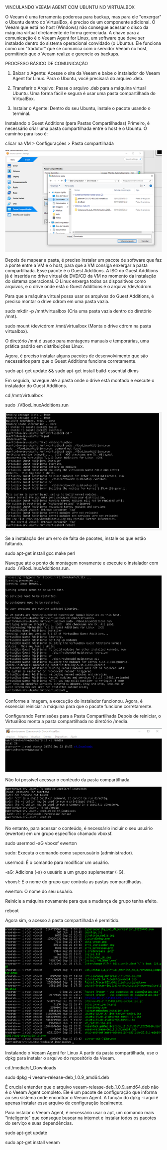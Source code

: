 VINCULANDO VEEAM AGENT COM UBUNTU NO VIRTUALBOX

O Veeam é uma ferramenta poderosa para backup, mas para ele "enxergar" o Ubuntu dentro do VirtualBox, é preciso de um componente adicional. O Veeam que está no host (Windows) não consegue acessar o disco da máquina virtual diretamente de forma gerenciada. A chave para a comunicação é o Veeam Agent for Linux, um software que deve ser instalado dentro do sistema operacional convidado (o Ubuntu). Ele funciona como um "tradutor" que se comunica com o servidor Veeam no host, permitindo que o Veeam realize e gerencie os backups.

PROCESSO BÁSICO DE COMUNICAÇÃO
1. Baixar o Agente: Acesse o site da Veeam e baixe o instalador do Veeam Agent for Linux. Para o Ubuntu, você precisará do arquivo .deb.

2. Transferir o Arquivo: Passe o arquivo .deb para a máquina virtual Ubuntu. Uma forma fácil e segura é usar uma pasta compartilhada do VirtualBox.

3. Instalar o Agente: Dentro do seu Ubuntu, instale o pacote usando o terminal.

Instalando o Guest Additions (para Pastas Compartilhadas)
Primeiro, é necessário criar uma pasta compartilhada entre o host e o Ubuntu. O caminho para isso é:

clicar na VM > Configurações > Pasta compartilhada

![PASTA](../Imagem/selecionar_pasta.png)

Depois de mapear a pasta, é preciso instalar um pacote de software que faz a ponte entre a VM e o host, para que a VM consiga enxergar a pasta compartilhada. Esse pacote é o Guest Additions. A ISO do Guest Additions já é inserida no drive virtual de DVD/CD da VM no momento da instalação do sistema operacional. O Linux enxerga todos os dispositivos como arquivos, e o drive onde está o Guest Additions é o arquivo /dev/cdrom.

Para que a máquina virtual possa usar os arquivos do Guest Additions, é preciso montar o drive cdrom em uma pasta vazia.

sudo mkdir -p /mnt/virtualbox (Cria uma pasta vazia dentro do diretório /mnt).

sudo mount /dev/cdrom /mnt/virtualbox (Monta o drive cdrom na pasta virtualbox).

O diretório /mnt é usado para montagens manuais e temporárias, uma prática padrão em distribuições Linux.

Agora, é preciso instalar alguns pacotes de desenvolvimento que são necessários para que o Guest Additions funcione corretamente.

sudo apt-get update && sudo apt-get install build-essential dkms

Em seguida, navegue até a pasta onde o drive está montado e execute o instalador do Guest Additions.

cd /mnt/virtualbox

sudo ./VBoxLinuxAdditions.run

![ERRO](../Imagem/erro_instalador.png)

Se a instalação der um erro de falta de pacotes, instale os que estão faltando.

sudo apt-get install gcc make perl

Navegue até o ponto de montagem novamente e execute o instalador com sudo ./VBoxLinuxAdditions.run.

![OK](../Imagem/instalador_ok.png)

Conforme a imagem, a execução do instalador funcionou. Agora, é essencial reiniciar a máquina para que o pacote funcione corretamente.

Configurando Permissões para a Pasta Compartilhada
Depois de reiniciar, o VirtualBox monta a pasta compartilhada no diretório /media. 

![MEDIA](../Imagem/diretorio_media.png)

Não foi possível acessar o contéudo da pasta compartilhada.

![PERMISSAO](../Imagem/erro_permissao.png)

No entanto, para acessar o conteúdo, é necessário incluir o seu usuário (ewerton) em um grupo específico chamado vboxsf.

sudo usermod -aG vboxsf ewerton

sudo: Executa o comando como superusuário (administrador).

usermod: É o comando para modificar um usuário.

-aG: Adiciona (-a) o usuário a um grupo suplementar (-G).

vboxsf: É o nome do grupo que controla as pastas compartilhadas.

ewerton: O nome do seu usuário.

Reinicie a máquina novamente para que a mudança de grupo tenha efeito.

reboot

Agora sim, o acesso à pasta compartilhada é permitido.

![DOWNLOADS](../Imagem/sf_downloads.png)

Instalando o Veeam Agent for Linux
A partir da pasta compartilhada, use o dpkg para instalar o arquivo do repositório da Veeam.

cd /media/sf_Downloads

sudo dpkg -i veeam-release-deb_1.0.9_amd64.deb

É crucial entender que o arquivo veeam-release-deb_1.0.9_amd64.deb não é o Veeam Agent completo. Ele é um pacote de configuração que informa ao seu sistema onde encontrar o Veeam Agent. A função do dpkg -i aqui é apenas instalar esse arquivo de configuração localmente.

Para instalar o Veeam Agent, é necessário usar o apt, um comando mais "inteligente" que consegue buscar na internet e instalar todos os pacotes do serviço e suas dependências.

sudo apt-get update

sudo apt-get install veeam

